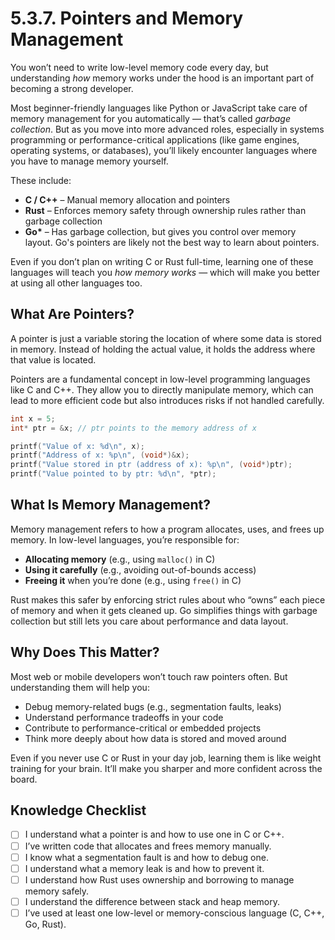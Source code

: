 # 5.3.7. Pointers and Memory Management

You won’t need to write low-level memory code every day, but understanding _how_ memory works under the hood is an important part of becoming a strong developer.

Most beginner-friendly languages like Python or JavaScript take care of memory management for you automatically — that’s called _garbage collection_. But as you move into more advanced roles, especially in systems programming or performance-critical applications (like game engines, operating systems, or databases), you’ll likely encounter languages where you have to manage memory yourself.

These include:

- **C / C++** – Manual memory allocation and pointers
- **Rust** – Enforces memory safety through ownership rules rather than garbage collection
- **Go\*** – Has garbage collection, but gives you control over memory layout. Go's pointers are likely not the best way to learn about pointers.

Even if you don’t plan on writing C or Rust full-time, learning one of these languages will teach you _how memory works_ — which will make you better at using all other languages too.

## What Are Pointers?

A pointer is just a variable storing the location of where some data is stored in memory. Instead of holding the actual value, it holds the address where that value is located.

Pointers are a fundamental concept in low-level programming languages like C and C++. They allow you to directly manipulate memory, which can lead to more efficient code but also introduces risks if not handled carefully.

```c
int x = 5;
int* ptr = &x; // ptr points to the memory address of x

printf("Value of x: %d\n", x);
printf("Address of x: %p\n", (void*)&x);
printf("Value stored in ptr (address of x): %p\n", (void*)ptr);
printf("Value pointed to by ptr: %d\n", *ptr);
```

## What Is Memory Management?

Memory management refers to how a program allocates, uses, and frees up memory. In low-level languages, you’re responsible for:

- **Allocating memory** (e.g., using `malloc()` in C)
- **Using it carefully** (e.g., avoiding out-of-bounds access)
- **Freeing it** when you’re done (e.g., using `free()` in C)

Rust makes this safer by enforcing strict rules about who “owns” each piece of memory and when it gets cleaned up. Go simplifies things with garbage collection but still lets you care about performance and data layout.

## Why Does This Matter?

Most web or mobile developers won’t touch raw pointers often. But understanding them will help you:

- Debug memory-related bugs (e.g., segmentation faults, leaks)
- Understand performance tradeoffs in your code
- Contribute to performance-critical or embedded projects
- Think more deeply about how data is stored and moved around

Even if you never use C or Rust in your day job, learning them is like weight training for your brain. It’ll make you sharper and more confident across the board.

## Knowledge Checklist

- [ ] I understand what a pointer is and how to use one in C or C++.
- [ ] I’ve written code that allocates and frees memory manually.
- [ ] I know what a segmentation fault is and how to debug one.
- [ ] I understand what a memory leak is and how to prevent it.
- [ ] I understand how Rust uses ownership and borrowing to manage memory safely.
- [ ] I understand the difference between stack and heap memory.
- [ ] I’ve used at least one low-level or memory-conscious language (C, C++, Go, Rust).
